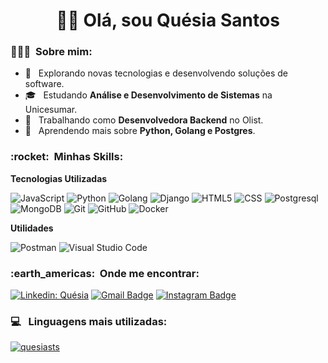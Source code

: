 <h1 align="center">
👋🏾 Olá, sou Quésia Santos
</h1>

<h3> 👩🏾‍💻 &nbsp;Sobre mim: </h3>

- 🤔 &nbsp; Explorando novas tecnologias e desenvolvendo soluções de software.
- 🎓 &nbsp; Estudando **Análise e Desenvolvimento de Sistemas** na Unicesumar.
- 💼 &nbsp; Trabalhando como **Desenvolvedora Backend** no Olist.
- 🌱 &nbsp; Aprendendo mais sobre **Python, Golang e Postgres**.

<h3> :rocket: &nbsp;Minhas Skills: </h3>

**Tecnologias Utilizadas**

  ![JavaScript](https://img.shields.io/badge/-JavaScript-333333?style=flat&logo=javascript)
  ![Python](https://img.shields.io/badge/-Python-333333?style=flat&logo=Python)
  ![Golang](https://img.shields.io/badge/-Golang-333333?style=flat&logo=go)
  ![Django](https://img.shields.io/badge/-Django-333333?style=flat&logo=Django)
  ![HTML5](https://img.shields.io/badge/-HTML5-333333?style=flat&logo=HTML5)
  ![CSS](https://img.shields.io/badge/-CSS-333333?style=flat&logo=CSS3&logoColor=1572B6)
  ![Postgresql](https://img.shields.io/badge/-Postgresql-333333?style=flat&logo=postgresql)
  ![MongoDB](https://img.shields.io/badge/-MongoDB-333333?style=flat&logo=mongodb)
  ![Git](https://img.shields.io/badge/-Git-333333?style=flat&logo=git)
  ![GitHub](https://img.shields.io/badge/-GitHub-333333?style=flat&logo=github)
  ![Docker](https://img.shields.io/badge/-Docker-333333?style=flat&logo=docker)

**Utilidades**

  ![Postman](https://img.shields.io/badge/-Postman-333333?style=flat&logo=postman)
  ![Visual Studio Code](https://img.shields.io/badge/-Visual%20Studio%20Code-333333?style=flat&logo=visual-studio-code&logoColor=007ACC)

<h3> :earth_americas: &nbsp;Onde me encontrar: </h3> 

[![Linkedin: Quésia](https://img.shields.io/badge/-quesiasts-blue?style=flat-square&logo=Linkedin&logoColor=white&link=https://www.linkedin.com/in/quesiasts/)](https://www.linkedin.com/in/quesiasts/)
[![Gmail Badge](https://img.shields.io/badge/-quesiasts@gmail.com-006bed?style=flat-square&logo=Gmail&logoColor=white&link=mailto:quesiasts@gmail.com)](mailto:quesiasts@gmail.com)
[![Instagram Badge](https://img.shields.io/badge/-@quesiacs-6633cc?style=flat-square&labelColor=6633cc&logo=instagram&logoColor=white&link=https://www.instagram.com/quesiacs/?hl=pt-br)](https://www.instagram.com/quesiacs/?hl=pt-br)

<h3> 💻 &nbsp; Linguagens mais utilizadas: </h3> 

[![quesiasts](https://github-readme-stats.vercel.app/api/top-langs/?username=quesiasts&hide=html&layout=compact&theme=dracula)](https://github.com/quesiasts/)

